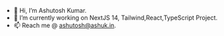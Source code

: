 - 👋 Hi, I’m Ashutosh Kumar.
- 🌱 I’m currently working on NextJS 14, Tailwind,React,TypeScript Project.
- 📫 Reach me @ ashutosh@ashuk.in.

<!---
ashutoshk1950/ashutoshk1950 is a ✨ special ✨ repository because its `README.md` (this file) appears on your GitHub profile.
You can click the Preview link to take a look at your changes.
--->
